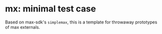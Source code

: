 # mx: minimal test case

Based on max-sdk's `simplemax`, this is a template for throwaway prototypes of max externals.
